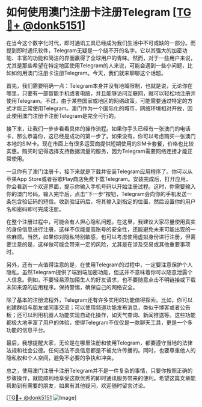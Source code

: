 # 如何使用澳门注册卡注册Telegram [[TG💪+ @donk5151](https://t.me/s/donk5151)]

在当今这个数字化时代，即时通讯工具已经成为我们生活中不可或缺的一部分。而提到即时通讯软件，Telegram无疑是一个绕不开的名字。它以其强大的加密功能、丰富的功能和简洁的界面赢得了全球用户的青睐。然而，对于一些用户来说，尤其是那些希望在特定地区使用Telegram的人来说，可能会遇到一些小问题，比如如何用澳门注册卡注册Telegram。今天，我们就来聊聊这个话题。

首先，我们需要明确一点：Telegram本身并没有地域限制，也就是说，无论你在哪里，只要有一部智能手机或者电脑，并且能够访问互联网，就可以轻松地注册并使用Telegram。不过，由于某些国家或地区的网络政策，可能需要通过特定的方式才能正常使用Telegram。澳门作为一个国际化的城市，网络环境相对开放，因此使用澳门注册卡注册Telegram是完全可行的。

接下来，让我们一步步看看具体的操作流程。如果你手头已经有一张澳门的电话卡，那么恭喜你，这已经是成功的第一步了。如果没有，你可以考虑购买一张澳门本地的SIM卡。现在市面上有很多运营商提供短期使用的SIM卡套餐，价格也比较实惠。购买时记得选择支持数据流量的服务，因为Telegram需要网络连接才能正常使用。

一旦你有了澳门注册卡，接下来就是下载并安装Telegram应用程序了。你可以从苹果App Store或者谷歌Play商店免费下载Telegram。安装完成后，打开应用，你会看到一个欢迎界面，提示你输入手机号码以开始注册过程。这时，你需要输入你的澳门号码。输入完毕后，点击“下一步”按钮，Telegram会向你的手机发送一条包含验证码的短信。收到验证码后，将其输入到指定的位置，然后设置你的用户名和密码即可完成注册。

在整个注册过程中，可能会有人担心隐私问题。在这里，我建议大家尽量使用真实的身份信息进行注册，这样不仅能提高账号的安全性，还能避免未来可能出现的一些麻烦。当然，如果你对隐私特别敏感，也可以考虑使用虚拟身份进行注册，但需要注意的是，这样做可能会带来一定的风险，尤其是在涉及交易或其他重要事项时。

另外，还有一点值得注意的是，在使用Telegram的过程中，一定要注意保护个人隐私。虽然Telegram提供了端到端加密功能，但这并不意味着你可以随意泄露个人信息。例如，不要轻易添加陌生人的好友请求，也不要随意点击不明链接或下载未知来源的应用程序。保持警惕，确保自己的网络安全。

除了基本的注册流程外，Telegram还有许多实用的功能值得探索。比如，你可以创建群组与朋友或同事交流；可以使用频道功能发布消息，类似于博客或者公告板；还可以利用机器人功能实现自动化操作，如天气查询、新闻推送等。这些功能都极大地丰富了用户的体验，使得Telegram不仅仅是一款聊天工具，更是一个多功能的信息平台。

最后，我想提醒大家，无论是在哪里注册和使用Telegram，都要遵守当地的法律法规和社会公德。任何违法不良信息都是不被允许传播的。同时，也要尊重他人的隐私权和个人空间，避免不必要的争执和冲突。

总之，使用澳门注册卡注册Telegram并不是一件复杂的事情，只要你按照正确的步骤操作，就能顺利地享受这款优秀的即时通讯服务带来的便利。希望这篇文章能帮助到有需要的朋友，如果有其他疑问，欢迎随时留言讨论。

[[TG💪+ @donk5151](https://t.me/s/donk5151) ![Image](https://i.postimg.cc/rwNCRYN7/Snipaste-2025-04-30-17-27-05.png)]